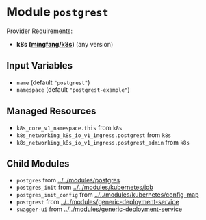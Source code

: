 
# Module `postgrest`

Provider Requirements:
* **k8s ([mingfang/k8s](https://registry.terraform.io/providers/mingfang/k8s/latest))** (any version)

## Input Variables
* `name` (default `"postgrest"`)
* `namespace` (default `"postgrest-example"`)

## Managed Resources
* `k8s_core_v1_namespace.this` from `k8s`
* `k8s_networking_k8s_io_v1_ingress.postgrest` from `k8s`
* `k8s_networking_k8s_io_v1_ingress.postgrest_admin` from `k8s`

## Child Modules
* `postgres` from [../../modules/postgres](../../modules/postgres)
* `postgres_init` from [../../modules/kubernetes/job](../../modules/kubernetes/job)
* `postgres_init_config` from [../../modules/kubernetes/config-map](../../modules/kubernetes/config-map)
* `postgrest` from [../../modules/generic-deployment-service](../../modules/generic-deployment-service)
* `swagger-ui` from [../../modules/generic-deployment-service](../../modules/generic-deployment-service)

